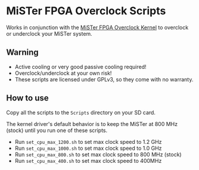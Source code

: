 # MiSTer FPGA Overclock Scripts

Works in conjunction with the [MiSTer FPGA Overclock Kernel](https://github.com/coolbho3k/Linux-Kernel_MiSTer/releases/) to overclock or underclock your MiSTer system.

## Warning
- Active cooling or very good passive cooling required!
- Overclock/underclock at your own risk!
- These scripts are licensed under GPLv3, so they come with no warranty.

## How to use
Copy all the scripts to the `Scripts` directory on your SD card.

The kernel driver's default behavior is to keep the MiSTer at 800 MHz (stock) until you run one of these scripts.

- Run `set_cpu_max_1200.sh` to set max clock speed to 1.2 GHz
- Run `set_cpu_max_1000.sh` to set max clock speed to 1.0 GHz
- Run `set_cpu_max_800.sh` to set max clock speed to 800 MHz (stock)
- Run `set_cpu_max_400.sh` to set max clock speed to 400MHz
